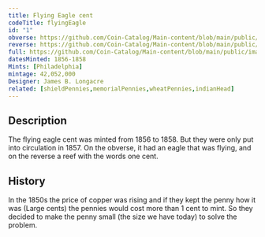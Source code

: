 ```yaml
---
title: Flying Eagle cent
codeTitle: flyingEagle
id: "1"
obverse: https://github.com/Coin-Catalog/Main-content/blob/main/public/images/pennies/SC/PNGs/flyingEagleObverse.png?raw=true
reverse: https://github.com/Coin-Catalog/Main-content/blob/main/public/images/pennies/SC/PNGs/flyingEagleReverse.png?raw=true
full: https://github.com/Coin-Catalog/Main-content/blob/main/public/images/pennies/SC/PNGs/flyingEagle.png?raw=true
datesMinted: 1856-1858
Mints: [Philadelphia]
mintage: 42,052,000
Designer: James B. Longacre
related: [shieldPennies,memorialPennies,wheatPennies,indianHead]
---
```


## Description

The flying eagle cent was minted from 1856 to 1858. But they were only put into circulation in 1857. On the obverse, it had an eagle that was flying, and on the reverse a reef with the words one cent.

## History

In the 1850s the price of copper was rising and if they kept the penny how it was (Large cents) the pennies would cost more than 1 cent to mint. So they decided to make the penny small (the size we have today) to solve the problem.